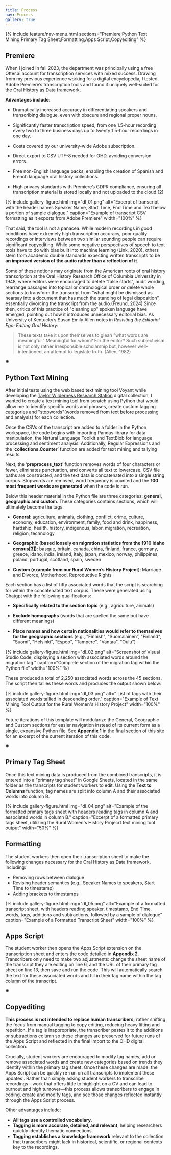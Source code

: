 ```yaml
---
title: Process
nav: Process
gallery: true
---
```


{% include feature/nav-menu.html sections="Premiere;Python Text Mining;Primary Tag Sheet;Formatting;Apps Script;Copyediting" %}

## Premiere

When I joined in fall 2023, the department was principally using a free Otter.ai account for transcription services with mixed success. Drawing from my previous experience working for a digital encyclopedia, I tested Adobe Premiere’s transcription tools and found it uniquely well-suited for the Oral History as Data framework. 

**Advantages include**: 

* Dramatically increased accuracy in differentiating speakers and transcribing dialogue, even with obscure and regional proper nouns.

* Significantly faster transcription speed, from one 1.5-hour recording every two to three business days up to twenty 1.5-hour recordings in one day.

* Costs covered by our university-wide Adobe subscription.

* Direct export to CSV UTF-8 needed for OHD, avoiding conversion errors.

* Free non-English language packs, enabling the creation of Spanish and French language oral history collections.

* High privacy standards with Premiere’s GDPR compliance, ensuring all transcription material is stored locally and not uploaded to the cloud.[2]

{% include gallery-figure.html img="dl_01.png" alt="Excerpt of transcript with the header names Speaker Name, Start Time, End Time and Text below a portion of sample dialogue." caption="Example of transcript CSV formatting as it exports from Adobe Premiere" width="100%" %}

That said, the tool is not a panacea. While modern recordings in good conditions have extremely high transcription accuracy, poor quality recordings or interviews between two similar sounding people can require significant copyediting. While some negative perspectives of speech to text tools have to do with bias built into machine learning (Link, 2020), others stem from academic double standards expecting written transcripts to be **an improved version of the audio rather than a reflection of it**. 

Some of these notions may originate from the American roots of oral history transcription at the Oral History Research Office of Columbia University in 1948, where editors were encouraged to delete “false starts", audit wording, rearrange passages into topical or chronological order or delete whole sections to transform the transcript from “what might be dismissed as hearsay into a document that has much the standing of legal disposition”, essentially divorcing the transcript from the audio.(Freund, 2024) Since then, critics of this practice of "cleaning up" spoken language have emerged, pointing out how it introduces unnecessary editorial bias. As University of Kentucky’s Susan Emily Allen notes in _Resisting the Editorial Ego: Editing Oral History:_

<blockquote class="quote">
These texts take it upon themselves to glean "what words are meaningful." Meaningful for whom? For the editor? Such subjectivism is not only rather irresponsible scholarship but, however well-intentioned, an attempt to legislate truth. (Allen, 1982)
</blockquote>

<div class="symbol-container">
    <p class="symbol">&#10042;</p>
</div>

## Python Text Mining

After initial tests using the web based text mining tool Voyant while developing the [Taylor Wilderness Research Station](https://www.lib.uidaho.edu/digital/taylor-archive/) digital collection, I wanted to create a text mining tool from scratch using Python that would allow me to identify specific words and phrases, create custom tagging categories and "stopwords"(words removed from text before processing and analysis) for each collection.

Once the CSVs of the transcript are added to a folder in the Python workspace, the code begins with importing Pandas library for data manipulation, the Natural Language Toolkit and TextBlob for language processing and sentiment analysis. Additionally, Regular Expressions and the ‘**collections.Counter**’ function are added for text mining and tallying results. 

Next, the ‘**preprocess_text**’ function removes words of four characters or fewer, eliminates punctuation, and converts all text to lowercase. CSV file paths are constructed, and the text data is concatenated into a single string corpus. Stopwords are removed, word frequency is counted and the **100 most frequent words are generated** when the code is run. 

Below this header material in the Python file are three categories: **general, geographic and custom**. These categories contains sections, which will ultimately become the tags:

* **General**: agriculture, animals, clothing, conflict, crime, culture, economy, education, environment, family, food and drink, happiness, hardship, health, history, indigenous, labor, migration, recreation, religion, technology

* **Geographic (based loosely on migration statistics from the 1910 Idaho census[3])**: basque, britain, canada, china, finland, france, germany, greece, idaho, india, ireland, italy, japan, mexico, norway, philippines, poland, portugal, scotland, spain, sweden 

* **Custom (example from our Rural Women’s History Project**): Marriage and Divorce, Motherhood, Reproductive Rights

Each section has a list of fifty associated words that the script is searching for within the concatenated text corpus. These were generated using Chatgpt with the following qualifications:

* **Specifically related to the section topic** (e.g., agriculture, animals) 

* **Exclude homographs** (words that are spelled the same but have different meanings)

* **Place names and how certain nationalities would refer to themselves for the geographic sections** (e.g., "Finnish", “Suomalainen”, "Finland", “Suomi”, "Helsinki", "Espoo", "Tampere", "Vantaa", "Oulu")

{% include gallery-figure.html img="dl_02.png" alt="Screenshot of Visual Studio Code, displaying a section with associated words around the migration tag." caption="Complete section of the migration tag within the Python file" width="100%" %}

These produced a total of 2,250 associated words across the 45 sections. The script then tallies these words and produces the output shown below:

{% include gallery-figure.html img="dl_03.png" alt=" List of tags with their associated words tallied in descending order." caption="Example of Text Mining Tool Output for the Rural Women's History Project" width="100%" %}

Future iterations of this template will modularize the General, Geographic and Custom sections for easier navigation instead of its current form as a single, expansive Python file. See **Appendix 1** in the final section of this site for an excerpt of the current iteration of this code.

<div class="symbol-container">
    <p class="symbol">&#10042;</p>
</div>

## Primary Tag Sheet

Once this text mining data is produced from the combined transcripts, it is entered into a “primary tag sheet” in Google Sheets, located in the same folder as the transcripts for student workers to edit. Using the **Text to Columns** function, tag names are split into column A and their associated words into column B. 

{% include gallery-figure.html img="dl_04.png" alt="Example of the formatted primary tags sheet with headers reading tags in column A and associated words in column B." caption="Excerpt of a formatted primary tags sheet, utilizing the Rural Women's History Projecrt text mining tool output" width="50%" %}

## Formatting

The student workers then open their transcription sheet to make the following changes necessary for the Oral History as Data framework, including:

* Removing rows between dialogue
* Revising header semantics (e.g., Speaker Names to speakers, Start Time to timestamp)
* Adding brackets to timestamps

{% include gallery-figure.html img="dl_05.png" alt="Example of a formatted transcript sheet, with headers reading speaker, timestamp, End Time, words, tags, additions and subtractions, followed by a sample of dialogue" caption="Example of a Formatted Transcript Sheet" width="100%" %}

## Apps Script

The student worker then opens the Apps Script extension on the transcription sheet and enters the code detailed in **Appendix 2**. Transcribers only need to make two adjustments: change the sheet name of the transcript they are editing on line 6, and the URL of their primary tag sheet on line 13, then save and run the code. This will automatically search the text for these associated words and fill in their tag name within the tag column of the transcript. 

<div class="symbol-container">
    <p class="symbol">&#10042;</p>
</div>

## Copyediting

**This process is not intended to replace human transcribers,** rather shifting the focus from manual tagging to copy editing, reducing heavy lifting and repetition. If a tag is inappropriate, the transcriber pastes it to the additions or subtractions column so these changes are preserved for future runs of the Apps Script and reflected in the final import to the OHD digital collection. 

Crucially, student workers are encouraged to modify tag names, add or remove associated words and create new categories based on trends they identify within the primary tag sheet. Once these changes are made, the Apps Script can be quickly re-run on all transcripts to implement these updates . Rather than simply asking student workers to transcribe recordings—work that offers little to highlight on a CV and can lead to burnout and high turnover—this process allows transcribers to engage in coding, create and modify tags, and see those changes reflected instantly through the Apps Script process. 

Other advantages include:

* **All tags use a controlled vocabulary.**
* **Tagging is more accurate, detailed, and relevant**, helping researchers quickly identify thematic connections.
* **Tagging establishes a knowledge framework** relevant to the collection that transcribers might lack in historical, scientific, or regional contexts key to the recordings.
